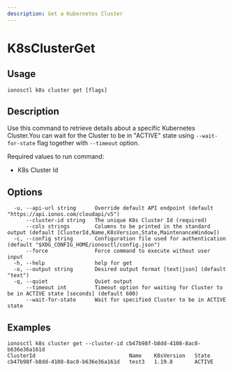 ```yaml
---
description: Get a Kubernetes Cluster
---
```


# K8sClusterGet

## Usage

```text
ionosctl k8s cluster get [flags]
```

## Description

Use this command to retrieve details about a specific Kubernetes Cluster.You can wait for the Cluster to be in "ACTIVE" state using `--wait-for-state` flag together with `--timeout` option.

Required values to run command:

* K8s Cluster Id

## Options

```text
  -u, --api-url string      Override default API endpoint (default "https://api.ionos.com/cloudapi/v5")
      --cluster-id string   The unique K8s Cluster Id (required)
      --cols strings        Columns to be printed in the standard output (default [ClusterId,Name,K8sVersion,State,MaintenanceWindow])
  -c, --config string       Configuration file used for authentication (default "$XDG_CONFIG_HOME/ionosctl/config.json")
      --force               Force command to execute without user input
  -h, --help                help for get
  -o, --output string       Desired output format [text|json] (default "text")
  -q, --quiet               Quiet output
      --timeout int         Timeout option for waiting for Cluster to be in ACTIVE state [seconds] (default 600)
      --wait-for-state      Wait for specified Cluster to be in ACTIVE state
```

## Examples

```text
ionosctl k8s cluster get --cluster-id cb47b98f-b8dd-4108-8ac0-b636e36a161d 
ClusterId                              Name    K8sVersion   State
cb47b98f-b8dd-4108-8ac0-b636e36a161d   test3   1.19.8       ACTIVE
```

